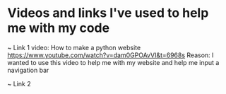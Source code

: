 # Videos and links I've used to help me with my code

~ Link 1
video: How to make a python website
<https://www.youtube.com/watch?v=dam0GPOAvVI&t=6968s>
Reason: I wanted to use this video to help me with my website and help me input a navigation bar

~ Link 2

